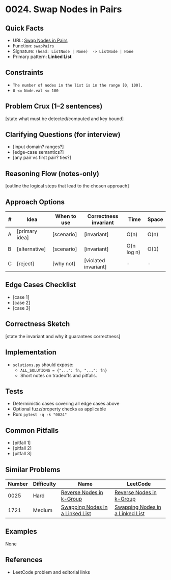 # 0024. Swap Nodes in Pairs

## Quick Facts

- URL: [Swap Nodes in Pairs](https://leetcode.com/problems/swap-nodes-in-pairs/)
- Function: `swapPairs`
- Signature: `(head: ListNode | None)  -> ListNode | None`
- Primary pattern: **Linked List**

## Constraints

- `The number of nodes in the list is in the range [0, 100].`
- `0 <= Node.val <= 100`

## Problem Crux (1–2 sentences)

[state what must be detected/computed and key bound]

## Clarifying Questions (for interview)

- [input domain? ranges?]
- [edge-case semantics?]
- [any pair vs first pair? ties?]

## Reasoning Flow (notes-only)

[outline the logical steps that lead to the chosen approach]

## Approach Options

| # | Idea | When to use | Correctness invariant | Time | Space |
|---|------|-------------|-----------------------|------|-------|
| A | [primary idea] | [scenario] | [invariant] | O(n) | O(n) |
| B | [alternative] | [scenario] | [invariant] | O(n log n) | O(1) |
| C | [reject] | [why not] | [violated invariant] | - | - |

## Edge Cases Checklist

- [case 1]
- [case 2]
- [case 3]

## Correctness Sketch

[state the invariant and why it guarantees correctness]

## Implementation

- `solutions.py` should expose:
  - `ALL_SOLUTIONS = {"...": fn, "...": fn}`
  - Short notes on tradeoffs and pitfalls.

## Tests

- Deterministic cases covering all edge cases above
- Optional fuzz/property checks as applicable
- Run: `pytest -q -k "0024"`

## Common Pitfalls

- [pitfall 1]
- [pitfall 2]
- [pitfall 3]

## Similar Problems

| Number | Difficulty | Name | LeetCode |
|---|---|---|---|
| 0025 | Hard | [Reverse Nodes in k-Group](../0025-reverse-nodes-in-k-group/readme.md) | [Reverse Nodes in k-Group](https://leetcode.com/problems/reverse-nodes-in-k-group/) |
| 1721 | Medium | [Swapping Nodes in a Linked List](../1721-swapping-nodes-in-a-linked-list/readme.md) | [Swapping Nodes in a Linked List](https://leetcode.com/problems/swapping-nodes-in-a-linked-list/) |

## Examples

None

## References

- LeetCode problem and editorial links
